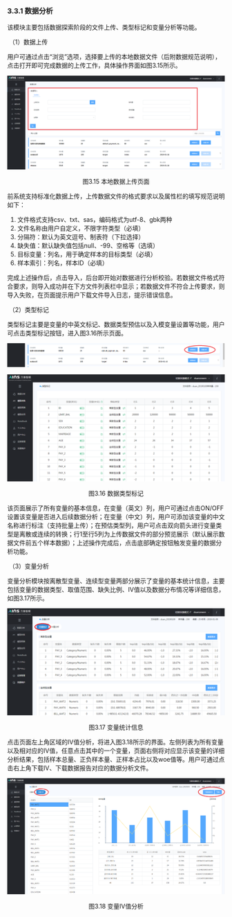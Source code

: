 ### 3.3.1 数据分析

该模块主要包括数据探索阶段的文件上传、类型标记和变量分析等功能。

​	（1）数据上传

​	用户可通过点击“浏览”选项，选择要上传的本地数据文件（后附数据规范说明），点击打开即可完成数据的上传工作，具体操作界面如图3.15所示。

![图3.15 本地数据上传页面](../image0227/%E6%9C%AC%E5%9C%B0%E6%95%B0%E6%8D%AE%E4%B8%8A%E4%BC%A0%E9%A1%B5%E9%9D%A2.png)

<center>图3.15 本地数据上传页面</center>

​	前系统支持标准化数据上传，上传数据文件的格式要求以及属性栏的填写规范说明如下：

1. 文件格式支持csv、txt、sas，编码格式为utf-8、gbk两种
2. 文件名称由用户自定义，不限字符类型（必填）
3. 分隔符：默认为英文逗号、制表符（下拉选择）
4. 缺失值：默认缺失值包括null、-99、空格等（选填）
5. 目标变量：列名，用于确定样本的目标类型（必填）
6. 样本索引：列名，样本ID（必填）

​	完成上述操作后，点击导入，后台即开始对数据进行分析校验。若数据文件格式符合要求，则导入成功并在下方文件列表栏中显示；若数据文件不符合上传要求，则导入失败，在页面提示用户下载文件导入日志，提示错误信息。

​	（2）类型标记

​	类型标记主要是变量的中英文标记、数据类型预估以及入模变量设置等功能，用户可点击类型标记按钮，进入图3.16所示页面。

![图3.16数据类型标记](../image0227/%E6%95%B0%E6%8D%AE%E7%B1%BB%E5%9E%8B%E6%A0%87%E8%AE%B02.png)

![图3.16数据类型标记](../image0227/%E6%95%B0%E6%8D%AE%E7%B1%BB%E5%9E%8B%E6%A0%87%E8%AE%B0.png)

<center>图3.16 数据类型标记</center>

​	该页面展示了所有变量的基本信息，在变量（英文）列，用户可通过点击ON/OFF设置该变量是否进入后续数据分析；在变量（中文）列，用户可添加该变量的中文名称进行标注（支持批量上传）；在预估类型列，用户可点击双向箭头进行变量类型是离散或连续的转换；行1至行5列为上传数据文件的部分预览展示（默认展示数据文件前五个样本数据）；上述操作完成后，点击底部确定按钮触发变量的数据分析功能。

​	（3）变量分析

​	变量分析模块按离散型变量、连续型变量两部分展示了变量的基本统计信息，主要包括变量的数据类型、取值范围、缺失比例、IV值以及数据分布情况等详细信息，如图3.17所示。

![图3.17 变量统计信息](../image0227/%E5%8F%98%E9%87%8F%E7%BB%9F%E8%AE%A1%E4%BF%A1%E6%81%AF.png)

<center>图3.17 变量统计信息</center>

​	点击页面左上角区域的IV值分析，将进入图3.18所示的界面。左侧列表为所有变量以及相对应的IV值，任意点击其中的一个变量，页面右侧将对应显示该变量的详细分析结果，包括样本总量、正负样本量、正样本占比以及woe值等。用户可通过点击右上角下载IV、下载数据报告对应的数据分析文件。

![图3.18 变量IV值分析](../image0227/%E5%8F%98%E9%87%8FIV%E5%80%BC%E5%88%86%E6%9E%90.png)

<center>图3.18 变量IV值分析</center>


